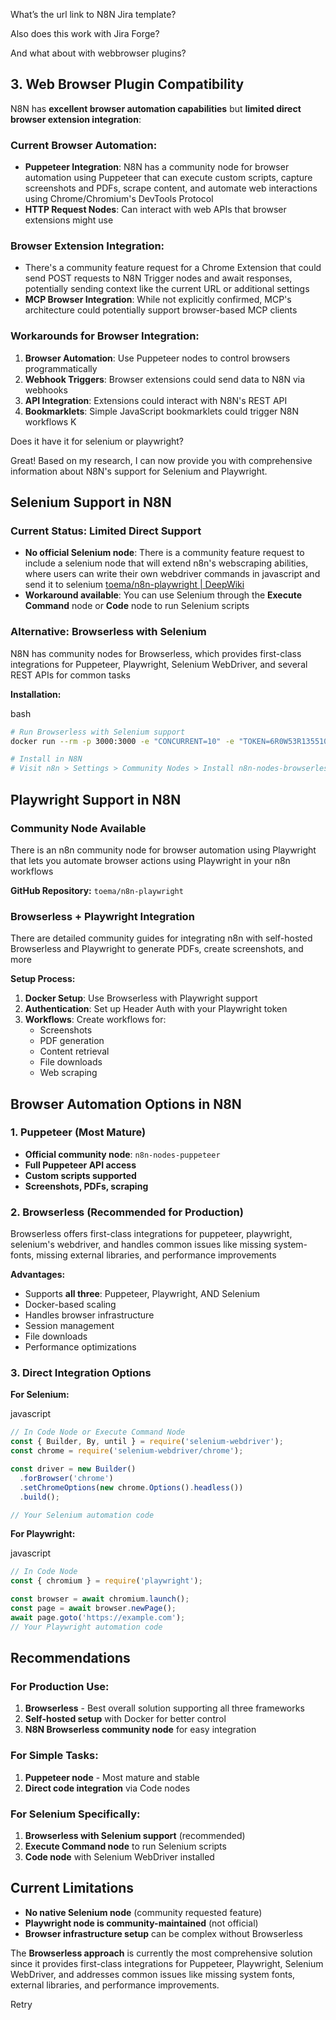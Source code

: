 What’s the url link to N8N Jira template?

Also does this work with Jira Forge?

And what about with webbrowser plugins?

## 3. **Web Browser Plugin Compatibility**

N8N has **excellent browser automation capabilities** but **limited direct browser extension integration**:

### **Current Browser Automation:**

- **Puppeteer Integration**: N8N has a community node for browser automation using Puppeteer that can execute custom scripts, capture screenshots and PDFs, scrape content, and automate web interactions using Chrome/Chromium's DevTools Protocol
- **HTTP Request Nodes**: Can interact with web APIs that browser extensions might use

### **Browser Extension Integration:**

- There's a community feature request for a Chrome Extension that could send POST requests to N8N Trigger nodes and await responses, potentially sending context like the current URL or additional settings
- **MCP Browser Integration**: While not explicitly confirmed, MCP's architecture could potentially support browser-based MCP clients

### **Workarounds for Browser Integration:**

1. **Browser Automation**: Use Puppeteer nodes to control browsers programmatically
2. **Webhook Triggers**: Browser extensions could send data to N8N via webhooks
3. **API Integration**: Extensions could interact with N8N's REST API
4. **Bookmarklets**: Simple JavaScript bookmarklets could trigger N8N workflows
K

Does it have it for selenium or playwright?


Great! Based on my research, I can now provide you with comprehensive information about N8N's support for Selenium and Playwright.

## **Selenium Support in N8N**

### **Current Status: Limited Direct Support**

- **No official Selenium node**: There is a community feature request to include a selenium node that will extend n8n's webscraping abilities, where users can write their own webdriver commands in javascript and send it to selenium [toema/n8n-playwright | DeepWiki](https://deepwiki.com/toema/n8n-playwright)
- **Workaround available**: You can use Selenium through the **Execute Command** node or **Code** node to run Selenium scripts

### **Alternative: Browserless with Selenium**

N8N has community nodes for Browserless, which provides first-class integrations for Puppeteer, Playwright, Selenium WebDriver, and several REST APIs for common tasks

**Installation:**

bash

```bash
# Run Browserless with Selenium support
docker run --rm -p 3000:3000 -e "CONCURRENT=10" -e "TOKEN=6R0W53R135510" ghcr.io/browserless/chromium

# Install in N8N
# Visit n8n > Settings > Community Nodes > Install n8n-nodes-browserless
```

## **Playwright Support in N8N**

### **Community Node Available**

There is an n8n community node for browser automation using Playwright that lets you automate browser actions using Playwright in your n8n workflows

**GitHub Repository:** `toema/n8n-playwright`

### **Browserless + Playwright Integration**

There are detailed community guides for integrating n8n with self-hosted Browserless and Playwright to generate PDFs, create screenshots, and more

**Setup Process:**

1. **Docker Setup**: Use Browserless with Playwright support
2. **Authentication**: Set up Header Auth with your Playwright token
3. **Workflows**: Create workflows for:
    - Screenshots
    - PDF generation
    - Content retrieval
    - File downloads
    - Web scraping

## **Browser Automation Options in N8N**

### **1. Puppeteer (Most Mature)**

- **Official community node**: `n8n-nodes-puppeteer`
- **Full Puppeteer API access**
- **Custom scripts supported**
- **Screenshots, PDFs, scraping**

### **2. Browserless (Recommended for Production)**

Browserless offers first-class integrations for puppeteer, playwright, selenium's webdriver, and handles common issues like missing system-fonts, missing external libraries, and performance improvements

**Advantages:**

- Supports **all three**: Puppeteer, Playwright, AND Selenium
- Docker-based scaling
- Handles browser infrastructure
- Session management
- File downloads
- Performance optimizations

### **3. Direct Integration Options**

**For Selenium:**

javascript

```javascript
// In Code Node or Execute Command Node
const { Builder, By, until } = require('selenium-webdriver');
const chrome = require('selenium-webdriver/chrome');

const driver = new Builder()
  .forBrowser('chrome')
  .setChromeOptions(new chrome.Options().headless())
  .build();

// Your Selenium automation code
```

**For Playwright:**

javascript

```javascript
// In Code Node
const { chromium } = require('playwright');

const browser = await chromium.launch();
const page = await browser.newPage();
await page.goto('https://example.com');
// Your Playwright automation code
```

## **Recommendations**

### **For Production Use:**

1. **Browserless** - Best overall solution supporting all three frameworks
2. **Self-hosted setup** with Docker for better control
3. **N8N Browserless community node** for easy integration

### **For Simple Tasks:**

1. **Puppeteer node** - Most mature and stable
2. **Direct code integration** via Code nodes

### **For Selenium Specifically:**

1. **Browserless with Selenium support** (recommended)
2. **Execute Command node** to run Selenium scripts
3. **Code node** with Selenium WebDriver installed

## **Current Limitations**

- **No native Selenium node** (community requested feature)
- **Playwright node is community-maintained** (not official)
- **Browser infrastructure setup** can be complex without Browserless

The **Browserless approach** is currently the most comprehensive solution since it provides first-class integrations for Puppeteer, Playwright, Selenium WebDriver, and addresses common issues like missing system fonts, external libraries, and performance improvements.

Retry